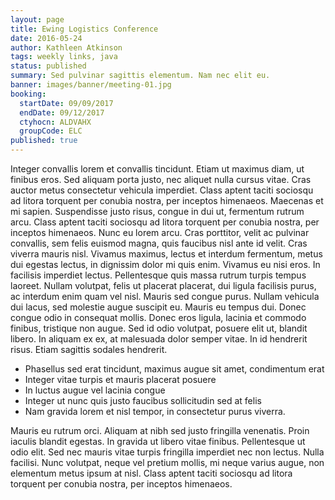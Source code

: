 ```yaml
---
layout: page
title: Ewing Logistics Conference
date: 2016-05-24
author: Kathleen Atkinson
tags: weekly links, java
status: published
summary: Sed pulvinar sagittis elementum. Nam nec elit eu.
banner: images/banner/meeting-01.jpg
booking:
  startDate: 09/09/2017
  endDate: 09/12/2017
  ctyhocn: ALDVAHX
  groupCode: ELC
published: true
---
```

Integer convallis lorem et convallis tincidunt. Etiam ut maximus diam, ut finibus eros. Sed aliquam porta justo, nec aliquet nulla cursus vitae. Cras auctor metus consectetur vehicula imperdiet. Class aptent taciti sociosqu ad litora torquent per conubia nostra, per inceptos himenaeos. Maecenas et mi sapien. Suspendisse justo risus, congue in dui ut, fermentum rutrum arcu. Class aptent taciti sociosqu ad litora torquent per conubia nostra, per inceptos himenaeos. Nunc eu lorem arcu. Cras porttitor, velit ac pulvinar convallis, sem felis euismod magna, quis faucibus nisl ante id velit. Cras viverra mauris nisl. Vivamus maximus, lectus et interdum fermentum, metus dui egestas lectus, in dignissim dolor mi quis enim.
Vivamus eu nisi eros. In facilisis imperdiet lectus. Pellentesque quis massa rutrum turpis tempus laoreet. Nullam volutpat, felis ut placerat placerat, dui ligula facilisis purus, ac interdum enim quam vel nisl. Mauris sed congue purus. Nullam vehicula dui lacus, sed molestie augue suscipit eu. Mauris eu tempus dui. Donec congue odio in consequat mollis. Donec eros ligula, lacinia et commodo finibus, tristique non augue. Sed id odio volutpat, posuere elit ut, blandit libero. In aliquam ex ex, at malesuada dolor semper vitae. In id hendrerit risus. Etiam sagittis sodales hendrerit.

* Phasellus sed erat tincidunt, maximus augue sit amet, condimentum erat
* Integer vitae turpis et mauris placerat posuere
* In luctus augue vel lacinia congue
* Integer ut nunc quis justo faucibus sollicitudin sed at felis
* Nam gravida lorem et nisl tempor, in consectetur purus viverra.

Mauris eu rutrum orci. Aliquam at nibh sed justo fringilla venenatis. Proin iaculis blandit egestas. In gravida ut libero vitae finibus. Pellentesque ut odio elit. Sed nec mauris vitae turpis fringilla imperdiet nec non lectus. Nulla facilisi. Nunc volutpat, neque vel pretium mollis, mi neque varius augue, non elementum metus ipsum at nisl. Class aptent taciti sociosqu ad litora torquent per conubia nostra, per inceptos himenaeos.
